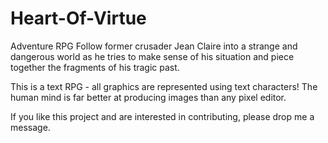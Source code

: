 # Heart-Of-Virtue
Adventure RPG
Follow former crusader Jean Claire into a strange and dangerous world as he tries to make sense of his situation and piece together the fragments of his tragic past.

This is a text RPG - all graphics are represented using text characters! The human mind is far better at producing images than any pixel editor.

If you like this project and are interested in contributing, please drop me a message.
